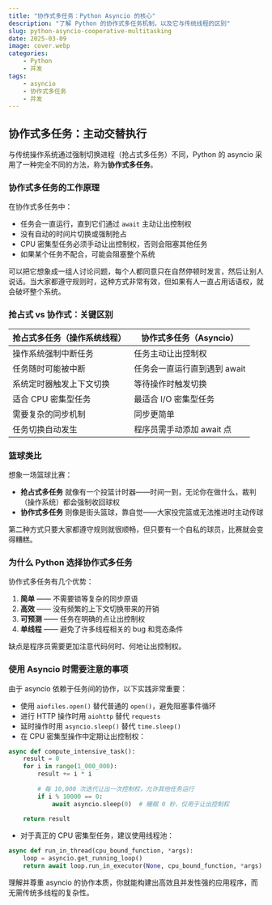 ```yaml
---
title: "协作式多任务：Python Asyncio 的核心"
description: "了解 Python 的协作式多任务机制，以及它与传统线程的区别"
slug: python-asyncio-cooperative-multitasking
date: 2025-03-09
image: cover.webp
categories:
    - Python
    - 并发
tags:
    - asyncio
    - 协作式多任务
    - 并发
---
```


## 协作式多任务：主动交替执行

与传统操作系统通过强制切换进程（抢占式多任务）不同，Python 的 asyncio 采用了一种完全不同的方法，称为**协作式多任务**。

### 协作式多任务的工作原理

在协作式多任务中：

- 任务会一直运行，直到它们通过 `await` 主动让出控制权
- 没有自动的时间片切换或强制抢占
- CPU 密集型任务必须手动让出控制权，否则会阻塞其他任务
- 如果某个任务不配合，可能会阻塞整个系统

可以把它想象成一组人讨论问题，每个人都同意只在自然停顿时发言，然后让别人说话。当大家都遵守规则时，这种方式非常有效，但如果有人一直占用话语权，就会破坏整个系统。

### 抢占式 vs 协作式：关键区别

| 抢占式多任务（操作系统线程）   | 协作式多任务（Asyncio）        |
|-------------------------------|-------------------------------|
| 操作系统强制中断任务           | 任务主动让出控制权             |
| 任务随时可能被中断             | 任务会一直运行直到遇到 await   |
| 系统定时器触发上下文切换       | 等待操作时触发切换             |
| 适合 CPU 密集型任务            | 最适合 I/O 密集型任务          |
| 需要复杂的同步机制             | 同步更简单                     |
| 任务切换自动发生               | 程序员需手动添加 await 点      |

### 篮球类比

想象一场篮球比赛：

- **抢占式多任务** 就像有一个投篮计时器——时间一到，无论你在做什么，裁判（操作系统）都会强制收回球权
- **协作式多任务** 则像是街头篮球，靠自觉——大家投完篮或无法推进时主动传球

第二种方式只要大家都遵守规则就很顺畅，但只要有一个自私的球员，比赛就会变得糟糕。

### 为什么 Python 选择协作式多任务

协作式多任务有几个优势：

1. **简单** —— 不需要锁等复杂的同步原语
2. **高效** —— 没有频繁的上下文切换带来的开销
3. **可预测** —— 任务在明确的点让出控制权
4. **单线程** —— 避免了许多线程相关的 bug 和竞态条件

缺点是程序员需要更加注意代码何时、何地让出控制权。

### 使用 Asyncio 时需要注意的事项

由于 asyncio 依赖于任务间的协作，以下实践非常重要：

- 使用 `aiofiles.open()` 替代普通的 `open()`，避免阻塞事件循环
- 进行 HTTP 操作时用 `aiohttp` 替代 `requests`
- 延时操作时用 `asyncio.sleep()` 替代 `time.sleep()`
- 在 CPU 密集型操作中定期让出控制权：

```python
async def compute_intensive_task():
    result = 0
    for i in range(1_000_000):
        result += i * i
        
        # 每 10,000 次迭代让出一次控制权，允许其他任务运行
        if i % 10000 == 0:
            await asyncio.sleep(0)  # 睡眠 0 秒，仅用于让出控制权
            
    return result
```

- 对于真正的 CPU 密集型任务，建议使用线程池：

```python
async def run_in_thread(cpu_bound_function, *args):
    loop = asyncio.get_running_loop()
    return await loop.run_in_executor(None, cpu_bound_function, *args)
```

理解并尊重 asyncio 的协作本质，你就能构建出高效且并发性强的应用程序，而无需传统多线程的复杂性。
